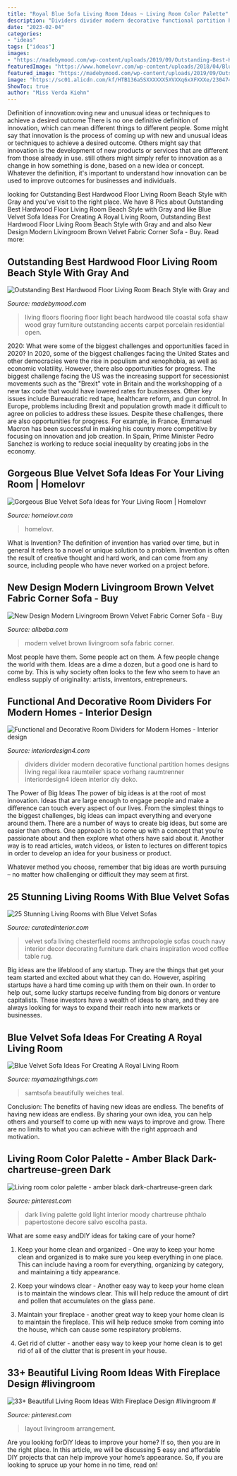 ```yaml
---
title: "Royal Blue Sofa Living Room Ideas ~ Living Room Color Palette"
description: "Dividers divider modern decorative functional partition homes designs living regal ikea raumteiler space vorhang raumtrenner interiordesign4 ideen interior diy deko"
date: "2023-02-04"
categories:
- "ideas"
tags: ["ideas"]
images:
- "https://madebymood.com/wp-content/uploads/2019/09/Outstanding-Best-Hardwood-Floor-Living-Room-Beach-Style-With-Light-Hardwood-Floors-And-Open-Concept-Black-Furniture-Blue-Accents-Chair-Pillows-Carpet.jpg"
featuredImage: "https://www.homelovr.com/wp-content/uploads/2018/04/Blue-Velvet-Sofa-in-a-Small-Living-Room.jpeg"
featured_image: "https://madebymood.com/wp-content/uploads/2019/09/Outstanding-Best-Hardwood-Floor-Living-Room-Beach-Style-With-Light-Hardwood-Floors-And-Open-Concept-Black-Furniture-Blue-Accents-Chair-Pillows-Carpet.jpg"
image: "https://sc01.alicdn.com/kf/HTB136a5SXXXXXX5XVXXq6xXFXXXe/230474992/HTB136a5SXXXXXX5XVXXq6xXFXXXe.jpg"
ShowToc: true
author: "Miss Verda Kiehn"
---
```



Definition of innovation:oving new and unusual ideas or techniques to achieve a desired outcome
There is no one definitive definition of innovation, which can mean different things to different people. Some might say that innovation is the process of coming up with new and unusual ideas or techniques to achieve a desired outcome. Others might say that innovation is the development of new products or services that are different from those already in use. still others might simply refer to innovation as a change in how something is done, based on a new idea or concept. Whatever the definition, it's important to understand how innovation can be used to improve outcomes for businesses and individuals.

	

		
looking for Outstanding Best Hardwood Floor Living Room Beach Style with Gray and you've visit to the right place. We have 8 Pics about Outstanding Best Hardwood Floor Living Room Beach Style with Gray and like Blue Velvet Sofa Ideas For Creating A Royal Living Room, Outstanding Best Hardwood Floor Living Room Beach Style with Gray and and also New Design Modern Livingroom Brown Velvet Fabric Corner Sofa - Buy. Read more:
		
    
## Outstanding Best Hardwood Floor Living Room Beach Style With Gray And

<img loading=lazy src="https://madebymood.com/wp-content/uploads/2019/09/Outstanding-Best-Hardwood-Floor-Living-Room-Beach-Style-With-Light-Hardwood-Floors-And-Open-Concept-Black-Furniture-Blue-Accents-Chair-Pillows-Carpet.jpg" onerror="this.onerror=null;this.src='https://tse1.mm.bing.net/th?id=OIP.1N3C0T2cTIE2EfTLSfsK0AHaJ9&amp;pid=15.1';" alt="Outstanding Best Hardwood Floor Living Room Beach Style with Gray and">

_Source: madebymood.com_

>living floors flooring floor light beach hardwood tile coastal sofa shaw wood gray furniture outstanding accents carpet porcelain residential open. 

	

2020: What were some of the biggest challenges and opportunities faced in 2020?
In 2020, some of the biggest challenges facing the United States and other democracies were the rise in populism and xenophobia, as well as economic volatility. However, there also opportunities for progress. The biggest challenge facing the US was the increasing support for secessionist movements such as the "Brexit" vote in Britain and the workshopping of a new tax code that would have lowered rates for businesses. Other key issues include Bureaucratic red tape, healthcare reform, and gun control. In Europe, problems including Brexit and population growth made it difficult to agree on policies to address these issues. Despite these challenges, there are also opportunities for progress. For example, in France, Emmanuel Macron has been successful in making his country more competitive by focusing on innovation and job creation. In Spain, Prime Minister Pedro Sanchez is working to reduce social inequality by creating jobs in the economy.

    
## Gorgeous Blue Velvet Sofa Ideas For Your Living Room | Homelovr

<img loading=lazy src="https://www.homelovr.com/wp-content/uploads/2018/04/Blue-Velvet-Sofa-in-a-Small-Living-Room.jpeg" onerror="this.onerror=null;this.src='https://tse3.mm.bing.net/th?id=OIP.nOvQvml8GGJyA8i-TVP67QHaLL&amp;pid=15.1';" alt="Gorgeous Blue Velvet Sofa Ideas for Your Living Room | Homelovr">

_Source: homelovr.com_

>homelovr. 

	

What is Invention?
The definition of invention has varied over time, but in general it refers to a novel or unique solution to a problem. Invention is often the result of creative thought and hard work, and can come from any source, including people who have never worked on a project before.

    
## New Design Modern Livingroom Brown Velvet Fabric Corner Sofa - Buy

<img loading=lazy src="https://sc01.alicdn.com/kf/HTB136a5SXXXXXX5XVXXq6xXFXXXe/230474992/HTB136a5SXXXXXX5XVXXq6xXFXXXe.jpg" onerror="this.onerror=null;this.src='https://tse4.mm.bing.net/th?id=OIP.aX7-KhYmmzJ_8qJQb_r59wHaEk&amp;pid=15.1';" alt="New Design Modern Livingroom Brown Velvet Fabric Corner Sofa - Buy">

_Source: alibaba.com_

>modern velvet brown livingroom sofa fabric corner. 

	

Most people have them. Some people act on them. A few people change the world with them. Ideas are a dime a dozen, but a good one is hard to come by. This is why society often looks to the few who seem to have an endless supply of originality: artists, inventors, entrepreneurs.

    
## Functional And Decorative Room Dividers For Modern Homes - Interior Design

<img loading=lazy src="http://interiordesign4.com/wp-content/uploads/2015/05/Functional-and-Decorative-Room-Dividers-for-Modern-Homes-15.jpg" onerror="this.onerror=null;this.src='https://tse1.mm.bing.net/th?id=OIP.iZhZcvpZOnvAC0D0lhQImQHaLE&amp;pid=15.1';" alt="Functional and Decorative Room Dividers for Modern Homes - Interior design">

_Source: interiordesign4.com_

>dividers divider modern decorative functional partition homes designs living regal ikea raumteiler space vorhang raumtrenner interiordesign4 ideen interior diy deko. 

	

The Power of Big Ideas
The power of big ideas is at the root of most innovation. Ideas that are large enough to engage people and make a difference can touch every aspect of our lives. From the simplest things to the biggest challenges, big ideas can impact everything and everyone around them.
There are a number of ways to create big ideas, but some are easier than others. One approach is to come up with a concept that you’re passionate about and then explore what others have said about it. Another way is to read articles, watch videos, or listen to lectures on different topics in order to develop an idea for your business or product.

Whatever method you choose, remember that big ideas are worth pursuing – no matter how challenging or difficult they may seem at first.

    
## 25 Stunning Living Rooms With Blue Velvet Sofas

<img loading=lazy src="http://curatedinterior.com/wp-content/uploads/2016/11/Blue-Velvet-Sofa-Lyle-Chesterfield-Sofa-via-anthropologie.com_.jpg" onerror="this.onerror=null;this.src='https://tse4.mm.bing.net/th?id=OIP.hgzKG1SHfM3EepQHFnG73wHaLH&amp;pid=15.1';" alt="25 Stunning Living Rooms with Blue Velvet Sofas">

_Source: curatedinterior.com_

>velvet sofa living chesterfield rooms anthropologie sofas couch navy interior decor decorating furniture dark chairs inspiration wood coffee table rug. 

	

Big ideas are the lifeblood of any startup. They are the things that get your team started and excited about what they can do. However, aspiring startups have a hard time coming up with them on their own. In order to help out, some lucky startups receive funding from big donors or venture capitalists. These investors have a wealth of ideas to share, and they are always looking for ways to expand their reach into new markets or businesses.

    
## Blue Velvet Sofa Ideas For Creating A Royal Living Room

<img loading=lazy src="https://myamazingthings.com/wp-content/uploads/2017/08/blue-velvet-sofa-3.jpg" onerror="this.onerror=null;this.src='https://tse2.mm.bing.net/th?id=OIP.mliXHoUAy_GSl_q9ACWEVAHaJl&amp;pid=15.1';" alt="Blue Velvet Sofa Ideas For Creating A Royal Living Room">

_Source: myamazingthings.com_

>samtsofa beautifully weiches teal. 

	

Conclusion: The benefits of having new ideas are endless.
The benefits of having new ideas are endless. By sharing your own idea, you can help others and yourself to come up with new ways to improve and grow. There are no limits to what you can achieve with the right approach and motivation.

    
## Living Room Color Palette - Amber Black Dark-chartreuse-green Dark

<img loading=lazy src="https://i.pinimg.com/736x/62/d7/0d/62d70d9a0ff3aab82adbdb298bf9e769--long-fringes-decoration-design.jpg" onerror="this.onerror=null;this.src='https://tse2.mm.bing.net/th?id=OIP.avCcoag05WYDFdkwgO6cawC8FK&amp;pid=15.1';" alt="Living room color palette - amber black dark-chartreuse-green dark">

_Source: pinterest.com_

>dark living palette gold light interior moody chartreuse phthalo papertostone decore salvo escolha pasta. 

	

What are some easy andDIY ideas for taking care of your home?
1. Keep your home clean and organized - One way to keep your home clean and organized is to make sure you keep everything in one place. This can include having a room for everything, organizing by category, and maintaining a tidy appearance.
2. Keep your windows clear - Another easy way to keep your home clean is to maintain the windows clear. This will help reduce the amount of dirt and pollen that accumulates on the glass pane.

3. Maintain your fireplace - another great way to keep your home clean is to maintain the fireplace. This will help reduce smoke from coming into the house, which can cause some respiratory problems.

4. Get rid of clutter - another easy way to keep your home clean is to get rid of all of the clutter that is present in your house.

    
## 33+ Beautiful Living Room Ideas With Fireplace Design #livingroom #

<img loading=lazy src="https://i.pinimg.com/736x/18/0f/74/180f74e915ec355b7693db0ea2ecf841.jpg" onerror="this.onerror=null;this.src='https://tse4.mm.bing.net/th?id=OIP.pcxnTc7MT0l6DFKeHQkBzQHaHN&amp;pid=15.1';" alt="33+ Beautiful Living Room Ideas With Fireplace Design #livingroom #">

_Source: pinterest.com_

>layout livingroom arrangement. 

	

Are you looking forDIY Ideas to improve your home? If so, then you are in the right place. In this article, we will be discussing 5 easy and affordable DIY projects that can help improve your home’s appearance. So, if you are looking to spruce up your home in no time, read on!

